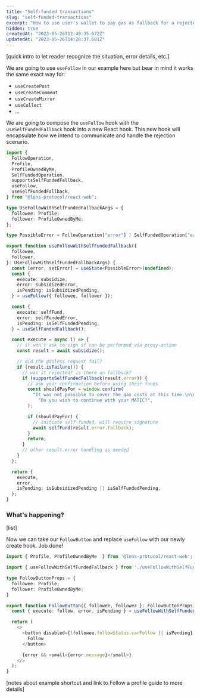 ```yaml
---
title: "Self-funded transactions"
slug: "self-funded-transactions"
excerpt: "How to use user's wallet to pay gas as fallback for a rejected operation"
hidden: true
createdAt: "2023-05-26T12:49:35.672Z"
updatedAt: "2023-05-26T14:28:37.681Z"
---
```


[quick intro to let reader recognize the situation, error details, etc.]

We are going to use `useFollow` in our example here but bear in mind it works the same exact way for:

- `useCreatePost`
- `useCreateComment`
- `useCreateMirror`
- `useCollect`
- ...

We are going to compose the `useFollow` hook with the `useSelfFundedFallback` hook into a new React hook. This new hook will encapsulate how we intend to communicate and handle the rejection scenario.

```typescript useFollowWithSelfFundedFallback.tsx
import {
  FollowOperation,
  Profile,
  ProfileOwnedByMe,
  SelfFundedOperation,
  supportsSelfFundedFallback,
  useFollow,
  useSelfFundedFallback,
} from "@lens-protocol/react-web";

type UseFollowWithSelfFundedFallbackArgs = {
  followee: Profile;
  follower: ProfileOwnedByMe;
};

type PossibleError = FollowOperation["error"] | SelfFundedOperation["error"];

export function useFollowWithSelfFundedFallback({
  followee,
  follower,
}: UseFollowWithSelfFundedFallbackArgs) {
  const [error, setError] = useState<PossibleError>(undefined);
  const {
    execute: subsidize,
    error: subsidizedError,
    isPending: isSubsidizedPending,
  } = useFollow({ followee, follower });

  const {
    execute: selfFund,
    error: selfFundedError,
    isPending: isSelfFundedPending,
  } = useSelfFundedFallback();

  const execute = async () => {
    // it won't ask to sign if can be performed via proxy-action
    const result = await subsidize();

    // did the gasless request fail?
    if (result.isFailure()) {
      // was it rejected? is there an fallback?
      if (supportsSelfFundedFallback(result.error)) {
        // ask your confirmation before using their funds
        const shouldPayFor = window.confirm(
          "It was not possible to cover the gas costs at this time.\n\n" +
            "Do you wish to continue with your MATIC?",
        );

        if (shouldPayFor) {
          // initiate self-funded, will require signature
          await selfFund(result.error.fallback);
        }
        return;
      }
      // other result.error handling as needed
    }
  };

  return {
    execute,
    error,
    isPending: isSubsidizedPending || isSelfFundedPending,
  };
}
```

### What's happening?

[list]

Now we can take our `FollowButton` and replace `useFollow` with our newly create hook. Job done!

```typescript FollowButton.tsx
import { Profile, ProfileOwnedByMe  } from '@lens-protocol/react-web';

import { useFollowWithSelfFundedFallback } from './useFollowWithSelfFundedFallback';

type FollowButtonProps = {
  followee: Profile;
  follower: ProfileOwnedByMe;
}

export function FollowButton({ followee, follower }: FollowButtonProps) {
  const { execute: follow, error, isPending } = useFollowWithSelfFundedFallback({ followee, follower });

  return (
    <>
      <button disabled={!followee.followStatus.canFollow || isPending} onClick={follow}>
        Follow
      </button>

      {error && <small>{error.message}</small>}
    </>
  );
}
```

[notes about example shortcut and link to Follow a profile guide to more details]

